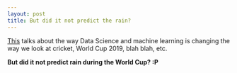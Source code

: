 ```yaml
---
layout: post
title: But did it not predict the rain?
---
```


[This](https://www.analyticsindiamag.com/data-analytics-has-changed-the-way-youre-watching-the-world-cup-you-dont-even-know-it/) talks about the way Data Science and machine learning is changing the way we look at cricket, World Cup 2019, blah blah, etc.

**But did it not predict rain during the World Cup? :P**

